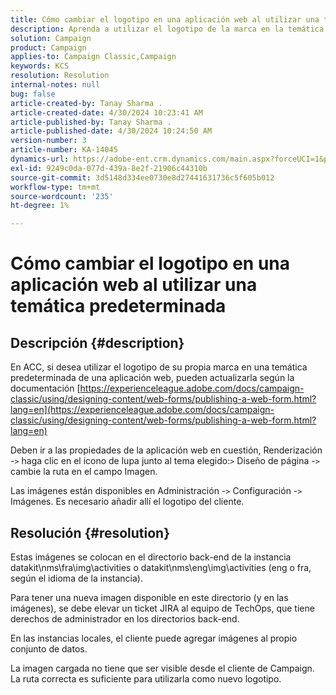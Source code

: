 ```yaml
---
title: Cómo cambiar el logotipo en una aplicación web al utilizar una temática predeterminada
description: Aprenda a utilizar el logotipo de la marca en la temática predeterminada de una aplicación web.
solution: Campaign
product: Campaign
applies-to: Campaign Classic,Campaign
keywords: KCS
resolution: Resolution
internal-notes: null
bug: false
article-created-by: Tanay Sharma .
article-created-date: 4/30/2024 10:23:41 AM
article-published-by: Tanay Sharma .
article-published-date: 4/30/2024 10:24:50 AM
version-number: 3
article-number: KA-14045
dynamics-url: https://adobe-ent.crm.dynamics.com/main.aspx?forceUCI=1&pagetype=entityrecord&etn=knowledgearticle&id=4d0226b1-db06-ef11-9f8a-6045bd026dc7
exl-id: 9249c0da-077d-439a-8e2f-21906c44310b
source-git-commit: 3d5148d334ee0730e8d27441631736c5f605b012
workflow-type: tm+mt
source-wordcount: '235'
ht-degree: 1%

---
```


# Cómo cambiar el logotipo en una aplicación web al utilizar una temática predeterminada

## Descripción {#description}


En ACC, si desea utilizar el logotipo de su propia marca en una temática predeterminada de una aplicación web, pueden actualizarla según la documentación [https://experienceleague.adobe.com/docs/campaign-classic/using/designing-content/web-forms/publishing-a-web-form.html?lang=en](https://experienceleague.adobe.com/docs/campaign-classic/using/designing-content/web-forms/publishing-a-web-form.html?lang=en)

Deben ir a las propiedades de la aplicación web en cuestión, Renderización -`>`  haga clic en el icono de lupa junto al tema elegido:`>`  Diseño de página -`>`  cambie la ruta en el campo Imagen.

Las imágenes están disponibles en Administración -`>`  Configuración -`>`  Imágenes. Es necesario añadir allí el logotipo del cliente.


## Resolución {#resolution}


Estas imágenes se colocan en el directorio back-end de la instancia datakit\nms\fra\img\activities o datakit\nms\eng\img\activities (eng o fra, según el idioma de la instancia).

Para tener una nueva imagen disponible en este directorio (y en las imágenes), se debe elevar un ticket JIRA al equipo de TechOps, que tiene derechos de administrador en los directorios back-end.

En las instancias locales, el cliente puede agregar imágenes al propio conjunto de datos.

La imagen cargada no tiene que ser visible desde el cliente de Campaign. La ruta correcta es suficiente para utilizarla como nuevo logotipo.
